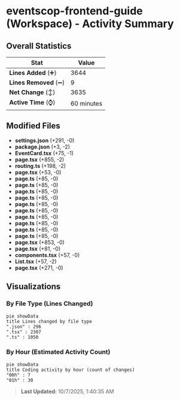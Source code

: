 # eventscop-frontend-guide (Workspace) - Activity Summary 

## Overall Statistics

| Stat                   | Value                                                             |
| ---------------------- | ----------------------------------------------------------------- |
| **Lines Added** (➕)   | 3644                                          |
| **Lines Removed** (➖) | 9                                        |
| **Net Change** (↕)    | 3635                |
| **Active Time** (⌚)   | 60 minutes |


## Modified Files
- **settings.json** (+291, -0)
- **package.json** (+3, -2)
- **EventCard.tsx** (+75, -1)
- **page.tsx** (+855, -2)
- **routing.ts** (+198, -2)
- **page.tsx** (+53, -0)
- **page.ts** (+85, -0)
- **page.ts** (+85, -0)
- **page.ts** (+85, -0)
- **page.ts** (+85, -0)
- **page.ts** (+85, -0)
- **page.ts** (+85, -0)
- **page.ts** (+85, -0)
- **page.ts** (+85, -0)
- **page.ts** (+85, -0)
- **page.ts** (+85, -0)
- **page.tsx** (+853, -0)
- **page.tsx** (+81, -0)
- **components.tsx** (+57, -0)
- **List.tsx** (+57, -2)
- **page.tsx** (+271, -0)

## Visualizations

### By File Type (Lines Changed)

```mermaid
pie showData
title Lines changed by file type
".json" : 296
".tsx" : 2307
".ts" : 1050
```

### By Hour (Estimated Activity Count)

```mermaid
pie showData
title Coding activity by hour (count of changes)
"00h" : 7
"01h" : 30
```


> **Last Updated:** 10/7/2025, 1:40:35 AM